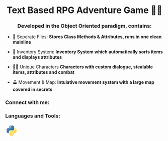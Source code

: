 <h1 align="center">Text Based RPG Adventure Game 🧙‍♂️</h1>
<h3 align="center">Developed in the Object Oriented paradigm, contains:</h3>

- 📁 Seperate Files: **Stores Class Methods & Attributes, runs in one clean mainline**

- 🎒 Inventory System: **Inventory System which automatically sorts items and displays attributes**
   
- 🧝‍♂️ Unique Characters **Characters with custom dialogue, stealable items, attributes and combat**

-  🕹 Movement & Map: **Intuiative movement system with a large map covered in secrets**

<h3 align="left">Connect with me:</h3>
<p align="left">
</p>

<h3 align="left">Languages and Tools:</h3>
<p align="left"> <a href="https://www.python.org" target="_blank" rel="noreferrer"> <img src="https://raw.githubusercontent.com/devicons/devicon/master/icons/python/python-original.svg" alt="python" width="40" height="40"/> </a> </p>
